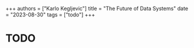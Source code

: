+++
authors = ["Karlo Kegljevic"]
title = "The Future of Data Systems"
date = "2023-08-30"
tags = ["todo"]
+++

# TODO